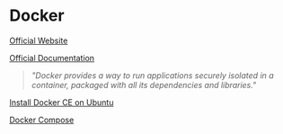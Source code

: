 # Docker

[Official Website](https://www.docker.com/)

[Official Documentation](https://docs.docker.com/)

> *"Docker provides a way to run applications securely isolated in a container, packaged with all its dependencies and libraries."*

[Install Docker CE on Ubuntu](https://docs.docker.com/install/linux/docker-ce/ubuntu/#install-from-a-package)

[Docker Compose](./dockercompose.md)